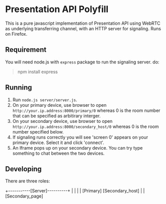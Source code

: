 # Presentation API Polyfill

This is a pure javascript implementation of Presentation API using WebRTC as underlying transferring channel, with an HTTP server for signaling.
Runs on Firefox.

## Requirement

You will need node.js with `express` package to run the signaling server. do:

> npm install express

## Running

1. Run `node.js server/server.js`.
2. On your primary device, use browser to open `http://your.ip.address:8000/primary/0` whereas 0 is the room number that can be specified as arbitirary interger.
3. On your secondary device, use browser to open `http://your.ip.address:8000/secondary_host/0` whereas 0 is the room number specified below.
4. If signaling runs correctly you will see 'screen 0' appears on your primary device. Select it and click 'connect'.
5. An Iframe pops up on your secondary device. You can try type something to chat between the two devices.

## Developing

There are three roles:

   +-----------[Server]----------+
   |                             |
   |                             |
[Primary]                 [Secondary_host]
                                    |
                                    |
                          [Secondary_page]


